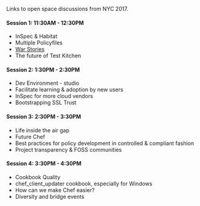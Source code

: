 Links to open space discussions from NYC 2017.

#### Session 1: 11:30AM - 12:30PM

* InSpec & Habitat
* Multiple Policyfiles
* [War Stories](War-Stories)
* The future of Test Kitchen

#### Session 2:  1:30PM - 2:30PM

* Dev Environment - studio
* Facilitate learning & adoption by new users
* InSpec for more cloud vendors
* Bootstrapping SSL Trust

#### Session 3:  2:30PM - 3:30PM

* Life inside the air gap
* Future Chef
* Best practices for policy development in controlled & compliant fashion
* Project transparency & FOSS communities

#### Session 4:  3:30PM - 4:30PM

* Cookbook Quality
* chef_client_updater cookbook, especially for Windows
* How can we make Chef easier?
* Diversity and bridge events
